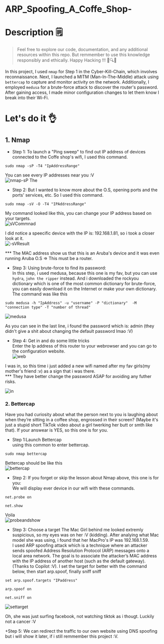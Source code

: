 # ARP_Spoofing_A_Coffe_Shop-

# Description :spiral_notepad:

> Feel free to explore our code, documentation, and any additional resources within this repo.
But remmember to use this knowledge responsibly and ethically. Happy Hacking !!! 🚀🔍🔐
>

In this project, I used `nmap` for Step 1 in the Cyber-Kill-Chain, which involves reconnaissance. Next, I launched a MITM (Man-In-The-Middle) attack using `bettercap` to capture and monitor activity on the network. Additionally, I employed `medusa` for a brute-force attack to discover the router's password. After gaining access, I made minor configuration changes to let them know I break into their Wi-Fi.

# Let's do it :ok_hand:

## 1. Nmap 
+ Step 1: To launch a "Ping sweep" to find out IP address of devices connected to the Coffe shop's wifi, I used this command. 
```  
sudo nmap -sP -T4 "IpAddressRange"
```  
You can see every IP addresses near you :V   
![nmap-sP](imgs/nmap-sP.png)
The
+ Step 2: But I wanted to know more about the O.S, opening ports and the ports' services, etc. So I used this command. 
```
sudo nmap -sV -O -T4 "IPAddressRange" 
```  
My command looked like this, you can change your IP address based on your targets.  
![sVCommnad](imgs/nmap-sV.png)  

I did notice a speecific device with the IP is: 192.168.1.81, so i took a closer look at it.       
![-sVResult](imgs/result-sVscan.png)  

*** The MAC address show us that this is an Aruba's device and it was even running Aruba O.S => This must be a router. 

+ Step 3: Using brute-force to find its password:  
In this step, i used medusa, because this one is my fav, but you can use `hydra`, `john the ripper` instead.
And i downloaded the rockyou dictionary which is one of the most common dictionary for brute-force, you can easily download it on the Internet or make your own dictionary.  
The command was like this 

```
sudo medusa -h "IpAddress" -u "username" -P "dictionary"  -M "connection type" -T "number of thread"
```

![medusa](imgs/usemedusa.png)  

As you can see in the last line, i found the password which is: admin (they didn't give a shit about changing the default password lmao :V)

+ Step 4: Get in and do some little tricks   
Enter the Ip address of this router to your webrowser and you can go to the configuration website.  
![web](imgs/entersthepassword.png)

I was in, so this time i just added a new wifi named after my fav girls(my mother's friend :v) as a sign that i was there.  
*** They have better change the password ASAP for avoiding any futher risks. 

![in](imgs/we'rein.png)

### 2. Bettercap 
Have you had curiosity about what the person next to you is laughing about when they’re sitting in a coffee shop, engrossed in their screen? (Maybe it's just a stupid short TikTok video about a girl twerking her butt or smth like that). If your answear is YES, so this one is for you.  
+ Step 1:Launch Bettercap  
using this common to enter bettercap.  
```
sudo nmap bettercap
```
Bettercap should be like this  
![bettercap](imgs/startBettercap.png)

+ Step 2: If you forget or skip the lesson about Nmap above, this one is for you:  
We will display ever device in our wifi with these commands. 
```
net.probe on 

net.show 
```
Voila  
![probeandshow](imgs/netprobeandnetshow.png)

+ Step 3: Choose a target
The Mac Girl behind me looked extremly suspicious, so my eyes was on her :V (kidding). After analying what Mac model she was using, i found that her MacPro's IP was 192.168.1.59.  
I used ARP spoofing attack which is a technique where an attacker sends spoofed Address Resolution Protocol (ARP) messages onto a local area network. The goal is to associate the attacker’s MAC address with the IP address of another host (such as the default gateway). (Thanks to Copilot :V). I set the target for better with the command below, then start arp.spoof, finally sniff sniff 
```
set arp.spoof.targets "IPaddress" 

arp.spoof on

net.sniff on 
```
![settarget](imgs/arpspoofandnet.sniff.png)  

Oh, she was just surfing facebook, not watching tiktok as i thougt. Luckily not a cancer :V 

+Step 5: We can redirect the traffic to our own website using DNS spoofing but i will show it later, if i still remmember this project :V. 


